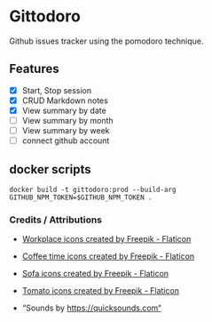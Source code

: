 # Gittodoro

Github issues tracker using the pomodoro technique.

## Features

- [x] Start, Stop session
- [x] CRUD Markdown notes
- [x] View summary by date
- [ ] View summary by month
- [ ] View summary by week
- [ ] connect github account

## docker scripts

```
docker build -t gittodoro:prod --build-arg GITHUB_NPM_TOKEN=$GITHUB_NPM_TOKEN .
```

### Credits / Attributions

- <a href="https://www.flaticon.com/free-icons/workplace" title="workplace icons">Workplace icons created by Freepik - Flaticon</a>
- <a href="https://www.flaticon.com/free-icons/coffee-time" title="coffee time icons">Coffee time icons created by Freepik - Flaticon</a>
- <a href="https://www.flaticon.com/free-icons/sofa" title="sofa icons">Sofa icons created by Freepik - Flaticon</a>
- <a href="https://www.flaticon.com/free-icons/tomato" title="tomato icons">Tomato icons created by Freepik - Flaticon</a>

- “Sounds by https://quicksounds.com“
